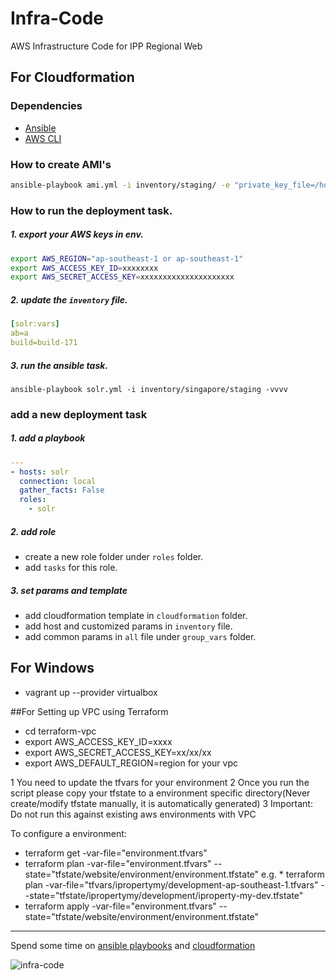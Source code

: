 # Infra-Code
AWS Infrastructure Code for IPP Regional Web

## For Cloudformation

### Dependencies
- [Ansible](http://docs.ansible.com/ansible/intro_installation.html)
- [AWS CLI](https://aws.amazon.com/cli/)

### How to create AMI's

```sh
ansible-playbook ami.yml -i inventory/staging/ -e "private_key_file=/home/hash/aws/awscloud-squarefoot-staging-singapore.pem"
```

### How to run the deployment task.
##### 1. export your AWS keys in env.
```sh
export AWS_REGION="ap-southeast-1 or ap-southeast-1"
export AWS_ACCESS_KEY_ID=xxxxxxxx
export AWS_SECRET_ACCESS_KEY=xxxxxxxxxxxxxxxxxxxxx
```
##### 2. update the `inventory` file.

```yaml
[solr:vars]
ab=a
build=build-171
```

##### 3. run the ansible task.

`ansible-playbook solr.yml -i inventory/singapore/staging -vvvv`

### add a new deployment task
##### 1. add a playbook
```yaml
---
- hosts: solr
  connection: local
  gather_facts: False
  roles:
    - solr
```

##### 2. add role
* create a new role folder under `roles` folder.
* add `tasks` for this role.

##### 3. set params and template
* add cloudformation template in `cloudformation` folder.
* add host and customized params in `inventory` file.
* add common params in `all` file under `group_vars` folder.

## For Windows

*  vagrant up --provider virtualbox


##For Setting up VPC using Terraform

* cd terraform-vpc
* export AWS_ACCESS_KEY_ID=xxxx
* export AWS_SECRET_ACCESS_KEY=xx/xx/xx
* export AWS_DEFAULT_REGION=region for your vpc

1 You need to update the tfvars for your environment
2 Once you run the script please copy your tfstate to a environment specific directory(Never create/modify tfstate manually, it is automatically generated)
3 Important: Do not run this against existing aws environments with VPC

To configure a environment:

* terraform get -var-file="environment.tfvars"
* terraform plan -var-file="environment.tfvars" --state="tfstate/website/environment/environment.tfstate"
e.g. * terraform plan -var-file="tfvars/ipropertymy/development-ap-southeast-1.tfvars"  --state="tfstate/ipropertymy/development/iproperty-my-dev.tfstate"
* terraform apply -var-file="environment.tfvars" --state="tfstate/website/environment/environment.tfstate"



---
Spend some time on [ansible playbooks](http://docs.ansible.com/ansible/playbooks.html) and [cloudformation](https://aws.amazon.com/cloudformation/)

![infra-code](https://d13yacurqjgara.cloudfront.net/users/364919/screenshots/3136802/infracode_1x.png)
